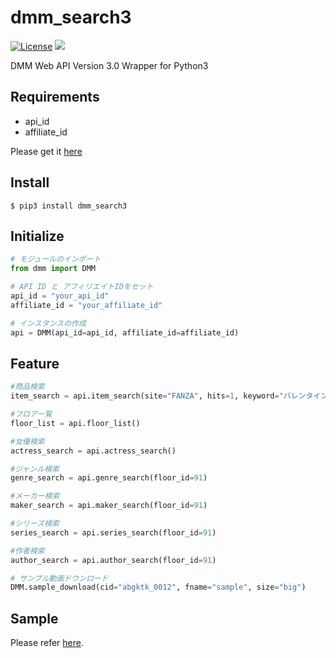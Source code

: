 # dmm_search3

[![License](http://img.shields.io/badge/license-mit-blue.svg?style=flat)](https://github.com/miya/dmm_search3/blob/master/LICENSE.txt)
![](https://github.com/miya/dmm_search3/workflows/workflow/badge.svg)

DMM Web API Version 3.0 Wrapper for Python3

## Requirements
* api_id
* affiliate_id

Please get it [here](https://affiliate.dmm.com/api/guide/)

## Install  
```
$ pip3 install dmm_search3
```

## Initialize
```python
# モジュールのインポート
from dmm import DMM

# API ID と アフィリエイトIDをセット
api_id = "your_api_id"
affiliate_id = "your_affiliate_id"

# インスタンスの作成
api = DMM(api_id=api_id, affiliate_id=affiliate_id)
```

## Feature
```python
#商品検索
item_search = api.item_search(site="FANZA", hits=1, keyword="バレンタイン")

#フロア一覧
floor_list = api.floor_list()

#女優検索
actress_search = api.actress_search()

#ジャンル検索
genre_search = api.genre_search(floor_id=91)

#メーカー検索
maker_search = api.maker_search(floor_id=91)

#シリーズ検索
series_search = api.series_search(floor_id=91)

#作者検索
author_search = api.author_search(floor_id=91)

# サンプル動画ドウンロード
DMM.sample_download(cid="abgktk_0012", fname="sample", size="big")
```

## Sample
Please refer [here](https://github.com/miya/dmm_search3/blob/master/test.py).
